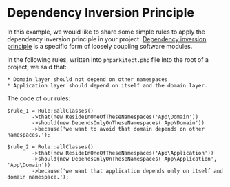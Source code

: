 # Dependency Inversion Principle

In this example, we would like to share some simple rules to apply the dependency inversion principle in your project.
[Dependency inversion principle](https://en.wikipedia.org/wiki/Dependency_inversion_principle)  is a specific form of loosely coupling software modules.

In the following rules, written into `phparkitect.php` file into the root of a project, we said that:
```
* Domain layer should not depend on other namespaces
* Application layer should depend on itself and the domain layer. 
```

The code of our rules:

```
$rule_1 = Rule::allClasses()
        ->that(new ResideInOneOfTheseNamespaces('App\Domain'))
        ->should(new DependsOnlyOnTheseNamespaces('App\Domain'))
        ->because('we want to avoid that domain depends on other namespaces.');
        
$rule_2 = Rule::allClasses()
        ->that(new ResideInOneOfTheseNamespaces('App\Application'))
        ->should(new DependsOnlyOnTheseNamespaces('App\Application', 'App\Domain'))
        ->because('we want that application depends only on itself and domain namespace.');
```
